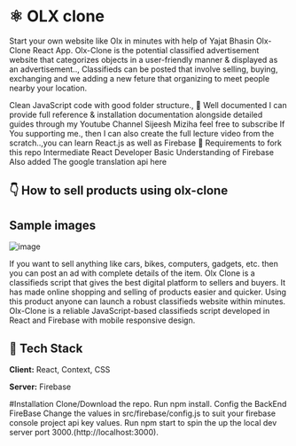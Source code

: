 # ⚛️ OLX clone

Start your own website like Olx in minutes with help of Yajat Bhasin Olx-Clone React App. Olx-Clone is the potential classified advertisement website that categorizes objects in a user-friendly manner & displayed as an advertisement.., Classifieds can be posted that involve selling, buying, exchanging and we adding a new feture that organizing to meet people nearby your location.

Clean JavaScript code with good folder structure.,
📄 Well documented
I can provide full reference & installation documentation alongside detailed guides through my Youtube Channel Sijeesh Miziha feel free to subscribe
If You supporting me., then I can also create the full lecture video from the scratch..,you can learn React.js as well as Firebase
👅 Requirements to fork this repo
Intermediate React Developer
Basic Understanding of Firebase
Also added The google translation api here

## 👇 How to sell products using olx-clone
  
## Sample images
![image](https://github.com/user-attachments/assets/b8a51e0a-ee40-4083-992a-b82ea93b1fd0)



If you want to sell anything like cars, bikes, computers, gadgets, etc. then you can post an ad with complete details of the item. Olx Clone is a classifieds script that gives the best digital platform to sellers and buyers. It has made online shopping and selling of products easier and quicker. Using this product anyone can launch a robust classifieds website within minutes. Olx-Clone is a reliable JavaScript-based classifieds script developed in React and Firebase with mobile responsive design.

## 🦸 Tech Stack

**Client:** React, Context, CSS

**Server:** Firebase

  
 #Installation
Clone/Download the repo.
Run npm install.
Config the BackEnd FireBase Change the values in src/firebase/config.js to suit your firebase console project api key values.
Run npm start to spin the up the local dev server port 3000.(http://localhost:3000).
